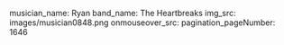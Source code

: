 musician_name: Ryan
band_name: The Heartbreaks
img_src: images/musician0848.png
onmouseover_src: 
pagination_pageNumber: 1646